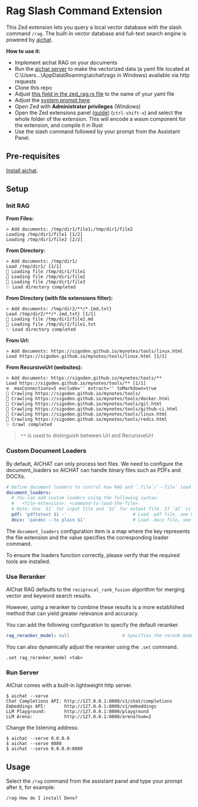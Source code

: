 # Rag Slash Command Extension

This Zed extension lets you query a local vector database with the slash command `/rag`. The built-in vector database and full-text search engine is powered by [aichat](https://github.com/sigoden/aichat/wiki/RAG-Guide).

**How to use it:**
- Implement aichat RAG on your documents
- Run the [aichat server](https://github.com/sigoden/aichat/wiki/Command-Line-Guide#run-server) to make the vectorized data (a yaml file located at C:\Users\...\AppData\Roaming\aichat\rags in Windows) available via http requests
- Clone this repo
- Adjust [this field in the zed_rag.rs file](https://github.com/fredkzk/zed-extension-rag-command/blob/4fd216267cb7e90e481012d332b40831fe3ff51e/src/zed_rag.rs#L60) to the name of your yaml file
- Adjust the [system prompt here](https://github.com/fredkzk/zed-extension-rag-command/blob/4fd216267cb7e90e481012d332b40831fe3ff51e/src/zed_rag.rs#L79)
- Open Zed with **Administrator privileges** (Windows)
- Open the Zed extensions panel ([guide](https://zed.dev/docs/extensions/installing-extensions)) (`ctrl-shift-x`) and select the whole folder of the extension. This will encode a wasm component for the extension, and compile it in Rust
- Use the slash command followed by your prompt from the Assistant Panel.

## Pre-requisites

[Install aichat](https://github.com/sigoden/aichat/blob/main/README.md).

## Setup

### Init RAG
**From Files:**
```
> Add documents: /tmp/dir1/file1;/tmp/dir1/file2
Loading /tmp/dir1/file1 [1/2]
Loading /tmp/dir1/file2 [2/2]
```

**From Directory:**
```
> Add documents: /tmp/dir1/
Load /tmp/dir1/ [1/1]
🚀 Loading file /tmp/dir1/file1
🚀 Loading file /tmp/dir1/file2
🚀 Loading file /tmp/dir1/file3
✨ Load directory completed
```

**From Directory (with file extensions filter):**
```
> Add documents: /tmp/dir2/**/*.{md,txt}
Load /tmp/dir2/**/*.{md,txt} [1/1]
🚀 Loading file /tmp/dir2/file2.md
🚀 Loading file /tmp/dir2/file1.txt
✨ Load directory completed
```

**From Url:**
```
> Add documents: https://sigoden.github.io/mynotes/tools/linux.html
Load https://sigoden.github.io/mynotes/tools/linux.html [1/1]
```

**From RecursiveUrl (websites):**
```
> Add documents: https://sigoden.github.io/mynotes/tools/**
Load https://sigoden.github.io/mynotes/tools/** [1/1]
⚙️  maxConnections=5 exclude='' extract='' toMarkdown=true
🚀 Crawling https://sigoden.github.io/mynotes/tools/
🚀 Crawling https://sigoden.github.io/mynotes/tools/docker.html
🚀 Crawling https://sigoden.github.io/mynotes/tools/git.html
🚀 Crawling https://sigoden.github.io/mynotes/tools/github-ci.html
🚀 Crawling https://sigoden.github.io/mynotes/tools/linux.html
🚀 Crawling https://sigoden.github.io/mynotes/tools/redis.html
✨ Crawl completed
```
> `**` is used to distinguish between Url and RecursiveUrl

### Custom Document Loaders
By default, AICHAT can only process text files. We need to configure the document_loaders so AICHAT can handle binary files such as PDFs and DOCXs.
```yaml
# Define document loaders to control how RAG and `.file`/`--file` load files of specific formats.
document_loaders:
  # You can add custom loaders using the following syntax:
  #   <file-extension>: <command-to-load-the-file>
  # Note: Use `$1` for input file and `$2` for output file. If `$2` is omitted, use stdout as output.
  pdf: 'pdftotext $1 -'                         # Load .pdf file, see https://poppler.freedesktop.org to set up pdftotext
  docx: 'pandoc --to plain $1'                  # Load .docx file, see https://pandoc.org to set up pandoc
```
The `document_loaders` configuration item is a map where the key represents the file extension and the value specifies the corresponding loader command.

To ensure the loaders function correctly, please verify that the required tools are installed.

### Use Reranker
AIChat RAG defaults to the `reciprocal_rank_fusion` algorithm for merging vector and keyword search results.

However, using a reranker to combine these results is a more established method that can yield greater relevance and accuracy.

You can add the following configuration to specify the default reranker.
```yaml
rag_reranker_model: null                    # Specifies the rerank model to use
```

You can also dynamically adjust the reranker using the `.set` command.

```
.set rag_reranker_model <tab>
```

### Run Server
AIChat comes with a built-in lightweight http server.

```
$ aichat --serve
Chat Completions API: http://127.0.0.1:8000/v1/chat/completions
Embeddings API:       http://127.0.0.1:8000/v1/embeddings
LLM Playground:       http://127.0.0.1:8000/playground
LLM Arena:            http://127.0.0.1:8000/arena?num=2
```

Change the listening address:
```
$ aichat --serve 0.0.0.0
$ aichat --serve 8080
$ aichat --serve 0.0.0.0:8080
```


## Usage
Select the `/rag` command from the assistant panel and type your prompt after it, for example:
```
/rag How do I install Deno?
```
